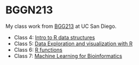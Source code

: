 # BGGN213

My class work from [BGG213](https://bioboot.github.io/bggn213_F24/) at UC San Diego.

- Class 4: [Intro to R data structures](https://github.com/vanferav/bggn213_github/tree/main/Class04)
- Class 5: [Data Exploration and visualization with R](https://github.com/vanferav/bggn213_github/tree/main/Class05)
- Class 6: [R functions](https://github.com/vanferav/bggn213_github/tree/main/Class%2006)
- Class 7: [Machine Learning for Bioinformatics](https://github.com/vanferav/bggn213_github/tree/main/Class%2007)


